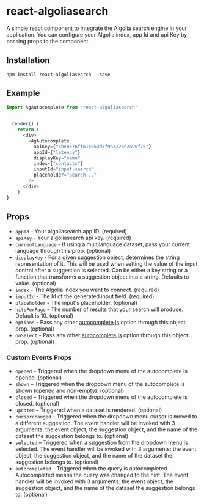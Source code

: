 # react-algoliasearch

A simple react component to integrate the Algolia search engine in your application.
You can configure your Algolia index, app Id and api Key by passing props to the component.



## Installation

`npm install react-algoliasearch --save`

## Example

```js
import AgAutocomplete from 'react-algoliasearch'
  ...

  render() {
    return (
      <div>
        <AgAutocomplete
          apiKey={"6be0576ff61c053d5f9a3225e2a90f76"}
          appId={"latency"}
          displayKey="name"
          index={"contacts"}
          inputId="input-search"
          placeholder="Search..."
        />
      </div>
    )
}
```

## Props

- `appId` - Your algoliasearch app ID. (required)
- `apiKey` - Your algoliasearch api key. (required)
- `currentLanguage` - If using a multilanguage dataset, pass your current language through this prop. (optional)
- `displayKey` - For a given suggestion object, determines the string representation of it. This will be used when setting the value of the input control after a suggestion is selected.
Can be either a key string or a function that transforms a suggestion object into a string. Defaults to value. (optional)
- `index` - The Algolia index you want to connect. (required)
- `inputId` - The Id of the generated input field. (required)
- `placeholder` - The input's placeholder. (optional)
- `hitsPerPage` - The number of results that your search will produce. Default is 10. (optional)
- `options` - Pass any other [autocomplete.js](https://github.com/algolia/autocomplete.js) option through this object prop. (optional)
- `onSelect` - Pass any other [autocomplete.js](https://github.com/algolia/autocomplete.js) option through this object prop. (optional)

### Custom Events Props

- `opened` – Triggered when the dropdown menu of the autocomplete is opened. (optional)
- `shown` – Triggered when the dropdown menu of the autocomplete is shown (opened and non-empty). (optional)
- `closed` – Triggered when the dropdown menu of the autocomplete is closed. (optional)
- `updated` – Triggered when a dataset is rendered. (optional)
- `cursorchanged` – Triggered when the dropdown menu cursor is moved to a different suggestion. The event handler will be invoked with 3 arguments: the event object, the suggestion object, and the name of the dataset the suggestion belongs to. (optional)
- `selected` – Triggered when a suggestion from the dropdown menu is selected. The event handler will be invoked with 3 arguments: the event object, the suggestion object, and the name of the dataset the suggestion belongs to. (optional)
- `autocompleted` – Triggered when the query is autocompleted. Autocompleted means the query was changed to the hint. The event handler will be invoked with 3 arguments: the event object, the suggestion object, and the name of the dataset the suggestion belongs to. (optional)


